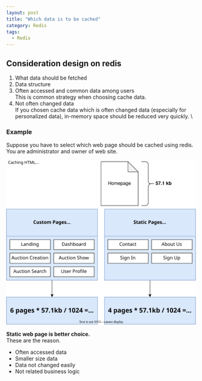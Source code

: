 ```yaml
---
layout: post
title: "Which data is to be cached"
category: Redis
tags:
  - Redis
---
```


## Consideration design on redis
1. What data should be fetched
2. Data structure
3. Often accessed and common data among users \
This is common strategy when choosing cache data.
4. Not often changed data \
If you chosen cache data which is often changed data (especially for personalized data), in-memory space should be reduced very quickly. \

### Example
Suppose you have to select which web page should be cached using redis. \
You are administrator and owner of web site.

![Redis web page cache](/assets/img/redis/web-page-cache-redis.svg)

**Static web page is better choice.** \
These are the reason.

- Often accessed data
- Smaller size data
- Data not changed easily
- Not related business logic
